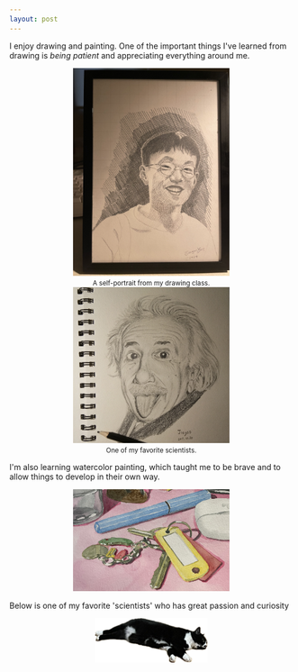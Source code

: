 ```yaml
---
layout: post
---
```


I enjoy drawing and painting. One of the important things I've learned from drawing is *being patient* and appreciating everything around me. 

<div><center><img src="selfportrait-1.png" alt="drawing" style="max-width: 55%;"><br><small>A self-portrait from my drawing class.</small></center></div>

<div><center><img src="drawing2017-e.jpg" alt="drawing" style="max-width: 55%;"><br><small>One of my favorite scientists.</small></center></div>

I'm also learning watercolor painting, which taught me to be brave and to allow things to develop in their own way. 
<center><img src="whatsinmypocket-part.jpg" alt="painting" style="max-width:55%;"></center>

Below is one of my favorite 'scientists' who has great passion and curiosity
<center><img src="xiaohei.png" alt="..." width="200"></center>
